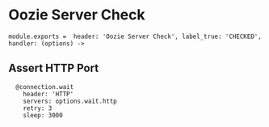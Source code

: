 
# Oozie Server Check

    module.exports =  header: 'Oozie Server Check', label_true: 'CHECKED', handler: (options) ->

## Assert HTTP Port

      @connection.wait
        header: 'HTTP'
        servers: options.wait.http
        retry: 3
        sleep: 3000
